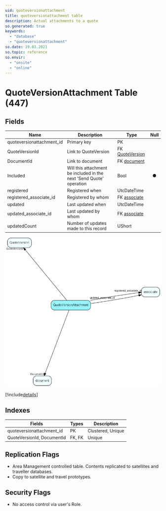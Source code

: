 ```yaml
---
uid: quoteversionattachment
title: quoteversionattachment table
description: Actual attachments to a quote
so.generated: true
keywords:
  - "database"
  - "quoteversionattachment"
so.date: 19.03.2021
so.topic: reference
so.envir:
  - "onsite"
  - "online"
---
```


# QuoteVersionAttachment Table (447)

## Fields

| Name | Description | Type | Null |
|------|-------------|------|:----:|
|quoteversionattachment\_id|Primary key|PK| |
|QuoteVersionId|Link to QuoteVersion|FK [QuoteVersion](QuoteVersion.md)| |
|DocumentId|Link to document|FK [document](document.md)| |
|Included|Will this attachment be included in the next &apos;Send Quote&apos; operation|Bool|&#x25CF;|
|registered|Registered when|UtcDateTime| |
|registered\_associate\_id|Registered by whom|FK [associate](associate.md)| |
|updated|Last updated when|UtcDateTime| |
|updated\_associate\_id|Last updated by whom|FK [associate](associate.md)| |
|updatedCount|Number of updates made to this record|UShort| |


![QuoteVersionAttachment table relationship diagram](media\QuoteVersionAttachment.png)

[!include[details](./includes/QuoteVersionAttachment.md)]

## Indexes

| Fields | Types | Description |
|--------|-------|-------------|
|quoteversionattachment\_id |PK |Clustered, Unique |
|QuoteVersionId, DocumentId |FK, FK |Unique |

## Replication Flags

* Area Management controlled table. Contents replicated to satellites and traveller databases.
* Copy to satellite and travel prototypes.

## Security Flags

* No access control via user's Role.

